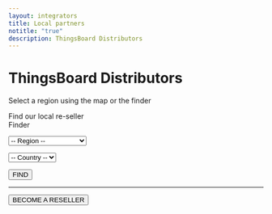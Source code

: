 ```yaml
---
layout: integrators
title: Local partners
notitle: "true"
description: ThingsBoard Distributors
---
```


# ThingsBoard Distributors
<p id="des">Select a region using the map or the finder</p>

<div style="margin: 0px -254px;"><object id="map" data="/images/partners/map-of-distributors.svg"></object></div>

<div id="distributors">Find our local re-seller</div>

<div id="integratorsGrid">
<div id="filterContainer">
Finder
<form class="form" action= "" name="filter">
<script src="https://cdnjs.cloudflare.com/ajax/libs/jquery/3.3.1/jquery.min.js"></script>
<p><select class="dropSelector" id="region" name="region">
<option value="0" selected="true" disabled="disabled">-- Region --</option>
<option id="Africa" value="1">Africa</option>
<option id="Asia" value="2">Asia</option>
<option id="Australia and Oceania" value="3">Australia and Oceania</option>
<option id="Europe" value="4">Europe</option>
<option id="Middle East" value="5">Middle East</option>
<option id="North America" value="6">North America</option>
<option id="South America" value="7">South America</option>
</select></p>
<p><select class="dropSelector" id="country" name="country">
<option id="-- Country --">-- Country --</option>
</select></p>
<p><input class="buttonSearch" id="Search" type="button" value="FIND" onClick="PushIndex(this.form)"></p>
<hr noshade>
<p><input class="buttonRe" id="Search" type="button" value="BECOME A RESELLER" onClick="window.location.href='/docs/contact-us/'"></p>
</form>
</div>
<div id="integratorsContainer"></div>
</div>
<script>
	{% include integrators.js
        containerId="integratorsContainer" %}
</script>
<script>
	window.onload = Empty();
</script>